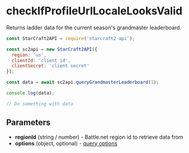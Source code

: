 # checkIfProfileUrlLocaleLooksValid

Returns ladder data for the current season's grandmaster leaderboard.

```js
const StarCraft2API = require('starcraft2-api');

const sc2api = new StarCraft2API({
  region: 'us',
  clientId: 'client id',
  clientSecret: 'client secret'
});

const data = await sc2api.queryGrandmasterLeaderboard(1);

console.log(data);

// Do something with data

```

## Parameters

* **regionId** (string / number) - Battle.net region id to retrieve data from
* **options** (object, optional) - [query options](https://blizzapi.lukem.net/docs/usage/query.html#query-options)